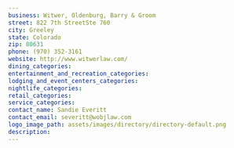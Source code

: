 ```yaml
---
business: Witwer, Oldenburg, Barry & Groom
street: 822 7th StreetSte 760
city: Greeley
state: Colorado
zip: 80631
phone: (970) 352-3161
website: http://www.witwerlaw.com/
dining_categories: 
entertainment_and_recreation_categories: 
lodging_and_event_centers_categories: 
nightlife_categories: 
retail_categories: 
service_categories: 
contact_name: Sandie Everitt
contact_email: severitt@wobjlaw.com
logo_image_path: assets/images/directory/directory-default.png
description: 
---
```

